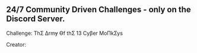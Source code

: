 ## 24/7 Community Driven Challenges - only on the Discord Server.

Challenge: ThƩ Δrmɏ ϴf thƩ 13 Cyβer MoΠkƩys

Creator: 
